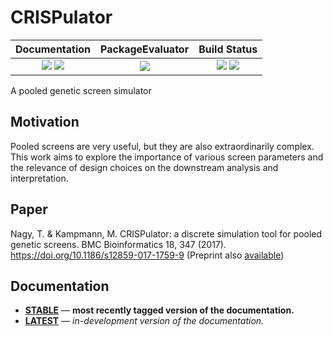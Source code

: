 # CRISPulator

| **Documentation** | **PackageEvaluator** | **Build Status** |
|:---:|:---:|:---:|
| [![][docs-latest-img]][docs-latest-url] [![][docs-stable-img]][docs-stable-url] | [![][pkg-0.6-img]][pkg-0.6-url] | [![][travis-img]][travis-url] [![][codecov-img]][codecov-url] |

A pooled genetic screen simulator

## Motivation

Pooled screens are very useful, but they are also extraordinarily complex.
This work aims to explore the importance of various screen parameters and
the relevance of design choices on the downstream analysis and
interpretation.

## Paper

Nagy, T. & Kampmann, M. CRISPulator: a discrete simulation tool for pooled genetic screens. BMC Bioinformatics 18, 347 (2017). https://doi.org/10.1186/s12859-017-1759-9 (Preprint also [available](https://doi.org/10.1101/119131))

## Documentation

- [**STABLE**][docs-stable-url] &mdash; **most recently tagged version of the documentation.**
- [**LATEST**][docs-latest-url] &mdash; *in-development version of the documentation.*



[docs-latest-img]: https://img.shields.io/badge/docs-latest-blue.svg
[docs-latest-url]: https://tlnagy.github.io/Crispulator.jl/latest

[docs-stable-img]: https://img.shields.io/badge/docs-stable-blue.svg
[docs-stable-url]: https://tlnagy.github.io/Crispulator.jl/stable

[pkg-0.6-img]: http://pkg.julialang.org/badges/Crispulator_0.6.svg
[pkg-0.6-url]: http://pkg.julialang.org/?pkg=Crispulator

[travis-img]: http://img.shields.io/travis/tlnagy/Crispulator.jl.svg
[travis-url]: https://travis-ci.org/tlnagy/Crispulator.jl
[codecov-img]: https://codecov.io/gh/tlnagy/Crispulator.jl/branch/master/graph/badge.svg
[codecov-url]: https://codecov.io/gh/tlnagy/Crispulator.jl
